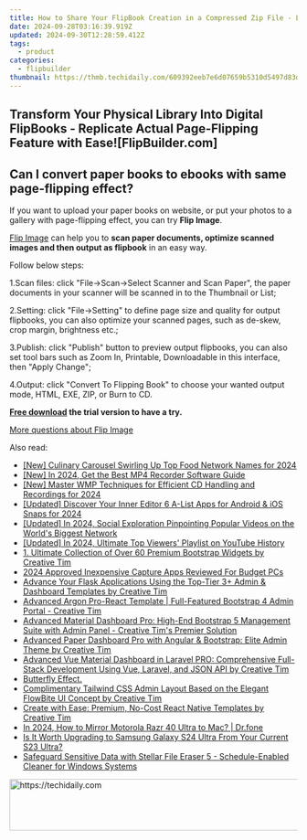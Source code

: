 ```yaml
---
title: How to Share Your FlipBook Creation in a Compressed Zip File - Learn with FlipBuilder
date: 2024-09-28T03:16:39.919Z
updated: 2024-09-30T12:28:59.412Z
tags:
  - product
categories:
  - flipbuilder
thumbnail: https://thmb.techidaily.com/609392eeb7e6d07659b5310d5497d83d3c111a4e7e0b8902513730d25dcd2f24.png
---
```


## Transform Your Physical Library Into Digital FlipBooks - Replicate Actual Page-Flipping Feature with Ease![FlipBuilder.com]

## Can I convert paper books to ebooks with same page-flipping effect?

If you want to upload your paper books on website, or put your photos to a gallery with page-flipping effect, you can try **Flip Image**. 

[Flip Image](https://tools.techidaily.com/flipbuilder/products/) can help you to **scan paper documents, optimize scanned images and then output as flipbook** in an easy way.

Follow below steps:

1.Scan files: click "File->Scan->Select Scanner and Scan Paper", the paper documents in your scanner will be scanned in to the Thumbnail or List;

2.Setting: click "File->Setting" to define page size and quality for output flipbooks, you can also optimize your scanned pages, such as de-skew, crop margin, brightness etc.;

3.Publish: click "Publish" button to preview output flipbooks, you can also set tool bars such as Zoom In, Printable, Downloadable in this interface, then "Apply Change";

4.Output: click "Convert To Flipping Book" to choose your wanted output mode, HTML, EXE, ZIP, or Burn to CD.

**[Free download](https://tools.techidaily.com/flipbuilder/products/) the trial version to have a try.** 

[More questions about Flip Image](https://tools.techidaily.com/flipbuilder/products/)

<ins class="adsbygoogle"
     style="display:block"
     data-ad-format="autorelaxed"
     data-ad-client="ca-pub-7571918770474297"
     data-ad-slot="1223367746"></ins>

<ins class="adsbygoogle"
     style="display:block"
     data-ad-client="ca-pub-7571918770474297"
     data-ad-slot="8358498916"
     data-ad-format="auto"
     data-full-width-responsive="true"></ins>

<span class="atpl-alsoreadstyle">Also read:</span>
<div><ul>
<li><a href="https://facebook-video-share.techidaily.com/new-culinary-carousel-swirling-up-top-food-network-names-for-2024/"><u>[New] Culinary Carousel Swirling Up Top Food Network Names for 2024</u></a></li>
<li><a href="https://screen-video-capture.techidaily.com/new-in-2024-get-the-best-mp4-recorder-software-guide/"><u>[New] In 2024, Get the Best MP4 Recorder Software Guide</u></a></li>
<li><a href="https://fox-cloud.techidaily.com/new-master-wmp-techniques-for-efficient-cd-handling-and-recordings-for-2024/"><u>[New] Master WMP Techniques for Efficient CD Handling and Recordings for 2024</u></a></li>
<li><a href="https://snapchat-videos.techidaily.com/updated-discover-your-inner-editor-6-a-list-apps-for-android-and-ios-snaps-for-2024/"><u>[Updated] Discover Your Inner Editor 6 A-List Apps for Android & iOS Snaps for 2024</u></a></li>
<li><a href="https://facebook-video-recording.techidaily.com/updated-in-2024-social-exploration-pinpointing-popular-videos-on-the-worlds-biggest-network/"><u>[Updated] In 2024, Social Exploration Pinpointing Popular Videos on the World's Biggest Network</u></a></li>
<li><a href="https://youtube-tips.techidaily.com/ed-in-2024-ultimate-top-viewers-playlist-on-youtube-history/"><u>[Updated] In 2024, Ultimate Top Viewers' Playlist on YouTube History</u></a></li>
<li><a href="https://discover-cheats.techidaily.com/1-ultimate-collection-of-over-60-premium-bootstrap-widgets-by-creative-tim/"><u>1. Ultimate Collection of Over 60 Premium Bootstrap Widgets by Creative Tim</u></a></li>
<li><a href="https://screen-recording.techidaily.com/2024-approved-inexpensive-capture-apps-reviewed-for-budget-pcs/"><u>2024 Approved Inexpensive Capture Apps Reviewed For Budget PCs</u></a></li>
<li><a href="https://discover-cheats.techidaily.com/advance-your-flask-applications-using-the-top-tier-3plus-admin-and-dashboard-templates-by-creative-tim/"><u>Advance Your Flask Applications Using the Top-Tier 3+ Admin & Dashboard Templates by Creative Tim</u></a></li>
<li><a href="https://discover-cheats.techidaily.com/advanced-argon-pro-react-template-full-featured-bootstrap-4-admin-portal-creative-tim/"><u>Advanced Argon Pro-React Template | Full-Featured Bootstrap 4 Admin Portal - Creative Tim</u></a></li>
<li><a href="https://discover-cheats.techidaily.com/advanced-material-dashboard-pro-high-end-bootstrap-5-management-suite-with-admin-panel-creative-tims-premier-solution/"><u>Advanced Material Dashboard Pro: High-End Bootstrap 5 Management Suite with Admin Panel - Creative Tim's Premier Solution</u></a></li>
<li><a href="https://discover-cheats.techidaily.com/advanced-paper-dashboard-pro-with-angular-and-bootstrap-elite-admin-theme-by-creative-tim/"><u>Advanced Paper Dashboard Pro with Angular & Bootstrap: Elite Admin Theme by Creative Tim</u></a></li>
<li><a href="https://discover-cheats.techidaily.com/advanced-vue-material-dashboard-in-laravel-pro-comprehensive-full-stack-development-using-vue-laravel-and-json-api-by-creative-tim/"><u>Advanced Vue Material Dashboard in Laravel PRO: Comprehensive Full-Stack Development Using Vue, Laravel, and JSON API by Creative Tim</u></a></li>
<li><a href="https://discover-cheats.techidaily.com/butterfly-effect/"><u>Butterfly Effect.</u></a></li>
<li><a href="https://discover-cheats.techidaily.com/complimentary-tailwind-css-admin-layout-based-on-the-elegant-flowbite-ui-concept-by-creative-tim/"><u>Complimentary Tailwind CSS Admin Layout Based on the Elegant FlowBite UI Concept by Creative Tim</u></a></li>
<li><a href="https://discover-cheats.techidaily.com/create-with-ease-premium-no-cost-react-native-templates-by-creative-tim/"><u>Create with Ease: Premium, No-Cost React Native Templates by Creative Tim</u></a></li>
<li><a href="https://screen-mirror.techidaily.com/in-2024-how-to-mirror-motorola-razr-40-ultra-to-mac-drfone-by-drfone-android/"><u>In 2024, How to Mirror Motorola Razr 40 Ultra to Mac? | Dr.fone</u></a></li>
<li><a href="https://buynow-help.techidaily.com/is-it-worth-upgrading-to-samsung-galaxy-s24-ultra-from-your-current-s23-ultra/"><u>Is It Worth Upgrading to Samsung Galaxy S24 Ultra From Your Current S23 Ultra?</u></a></li>
<li><a href="https://data-safeguard.techidaily.com/safeguard-sensitive-data-with-stellar-file-eraser-5-schedule-enabled-cleaner-for-windows-systems/"><u>Safeguard Sensitive Data with Stellar File Eraser 5 - Schedule-Enabled Cleaner for Windows Systems</u></a></li>
</ul></div>

<!-- affiliate ads begin -->
<a href="https://aligracehair.sjv.io/c/5597632/2115921/19272" target="_top" id="2115921">
  <img src="//a.impactradius-go.com/display-ad/19272-2115921" border="0" alt="https://techidaily.com" width="728" height="90"/>
</a>
<img height="0" width="0" src="https://aligracehair.sjv.io/i/5597632/2115921/19272" style="position:absolute;visibility:hidden;" border="0" />
<!-- affiliate ads end -->

